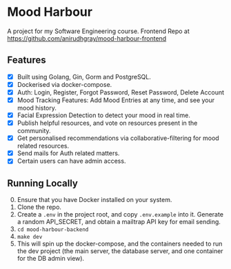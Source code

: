 # Mood Harbour
A project for my Software Engineering course. Frontend Repo at https://github.com/anirudhgray/mood-harbour-frontend
## Features
- [x] Built using Golang, Gin, Gorm and PostgreSQL.
- [x] Dockerised via docker-compose.
- [x] Auth: Login, Register, Forgot Password, Reset Password, Delete Account
- [x] Mood Tracking Features: Add Mood Entries at any time, and see your mood history.
- [x] Facial Expression Detection to detect your mood in real time.
- [x] Publish helpful resources, and vote on resources present in the community.
- [x] Get personalised recommendations via collaborative-filtering for mood related resources.
- [x] Send mails for Auth related matters.
- [x] Certain users can have admin access.
## Running Locally
0. Ensure that you have Docker installed on your system.
1. Clone the repo.
2. Create a `.env` in the project root, and copy `.env.example` into it. Generate a random API_SECRET, and obtain a mailtrap API key for email sending.
3. `cd mood-harbour-backend`
4. `make dev`
5. This will spin up the docker-compose, and the containers needed to run the dev project (the main server, the database server, and one container for the DB admin view).
